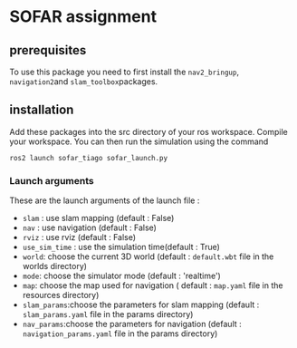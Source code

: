 # SOFAR assignment

## prerequisites 

To use this package you need to first install the `nav2_bringup`, `navigation2`and `slam_toolbox`packages.

## installation 

Add these packages into the src directory of your ros workspace.
Compile your workspace.
You can then run the simulation using the command

`ros2 launch sofar_tiago sofar_launch.py`

### Launch arguments

These are the launch arguments of the launch file : 
- `slam` : use slam mapping  (default : False)
- `nav` : use navigation (default : False)
- `rviz` : use rviz (default : False)
- `use_sim_time` : use the simulation time(default : True)
- `world`: choose the current 3D world (default : `default.wbt` file in the worlds directory)
- `mode`: choose the simulator mode (default : 'realtime')
- `map`: choose the map used for navigation ( default : `map.yaml` file in the resources directory)
- `slam_params`:choose the parameters for slam mapping (default : `slam_params.yaml` file in the params directory)
- `nav_params`:choose the parameters for navigation (default : `navigation_params.yaml` file in the params directory)
